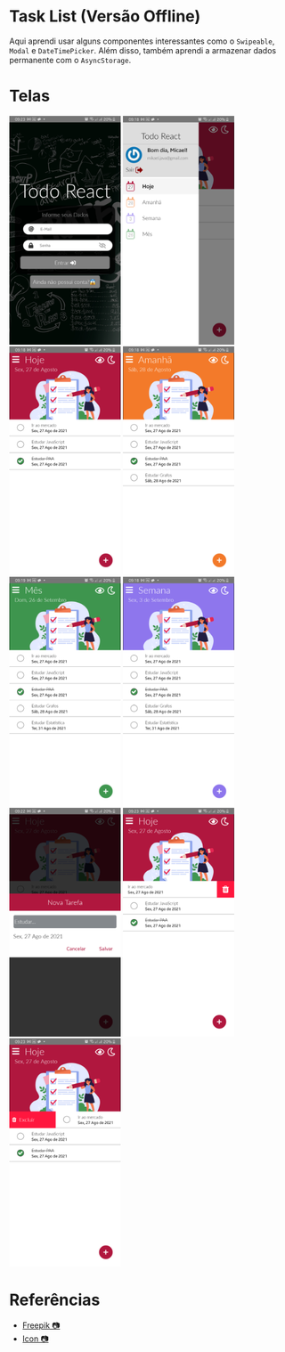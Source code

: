 # Task List (Versão Offline)
Aqui aprendi usar alguns componentes interessantes como o `Swipeable`, `Modal` e `DateTimePicker`. Além disso, também aprendi a armazenar dados permanente com o `AsyncStorage`.

# Telas
<p float="left">
  <img src="./telas/login.png" width="200" title='Login' />
  <img src="./telas/menu.png" width="200" title='Menu' />
  <img src="./telas/hoje.png" width="200" title='Amanha'/> 
  <img src="./telas/amanha.png" width="200" title='Amanha'/> 
  <img src="./telas/mes.png" width="200" title='Mes'/> 
  <img src="./telas/semana.png" width="200" title='Semana'/> 
  <img src="./telas/add.png" width="200" title='Adicionando Task'/> 
  <img src="./telas/delete.png" width="200" title='Removendo Task'/> 
  <img src="./telas/deleteSw.png" width="200" title='Removendo Task'/> 
</p>

# Referências

- [Freepik 📷](https://br.freepik.com/vetores-gratis/lista-de-verificacao-ou-conceito-de-pesquisa_9649176.htm#page=1&query=task&position=17)
- [Icon 📷](https://iconscout.com/)
